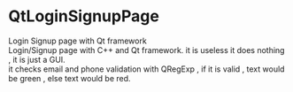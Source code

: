 # QtLoginSignupPage
Login Signup page with Qt framework<br>
Login/Signup page with C++ and Qt framework. it is useless it does nothing , it is just a GUI.<br>
it checks email and phone validation with QRegExp , if it is valid , text would be green , else text would be red.
